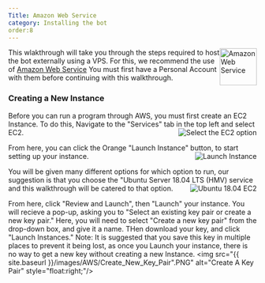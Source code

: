 ```yaml
---
Title: Amazon Web Service
category: Installing the bot
order:8
---
```


<img class="doc-img" src="{{ site.baseurl }}/images/AWS/AWS.PNG" alt="Amazon Web Service" style="width:75px;
float: right;"/>

This wlakthrough will take you through the steps required to host the bot externally using a VPS. 
For this, we recommend the use of [Amazon Web Service](aws.amazon.com)
You must first have a Personal Account with them before continuing with this walkthrough.


### Creating a New Instance
Before you can run a program through AWS, you must first create an EC2 Instance. To do this, Navigate to the "Services" tab in the top left
and select EC2.
<img src="{{ site.baseurl }}/images/AWS/Select_EC2.PNG" alt="Select the EC2 option" style="float:right;"/>

From here, you can click the Orange "Launch Instance" button, to start setting up your instance.
<img src="{{ site.baseurl }}/images/AWS/Launch_Instance.PNG" alt="Launch Instance" style="float:right;"/>

You will be given many different options for which option to run, our suggestion is that you choose the "Ubuntu Server 18.04 LTS (HMV) service 
and this walkthrough will be catered to that option.
<img src="{{ site.baseurl }}/images/AWS/Free_Tier_Ubuntu.PNG" alt="Ubuntu 18.04 EC2" style="float:right;"/>

From here, click "Review and Launch", then "Launch" your instance. You will recieve a pop-up, asking you to "Select an existing key pair or create a new key pair."
Here, you will need to select "Create a new key pair" from the drop-down box, and give it a name. THen download your key, and click "Launch Instances."
Note: It is suggested that you save this key in multiple places to prevent it being lost, as once you Launch your instance, there is no way to get a new key without creating a new Instance.
<img src="{{ site.baseurl }}/images/AWS/Create_New_Key_Pair".PNG" alt="Create A Key Pair" style="float:right;"/>

